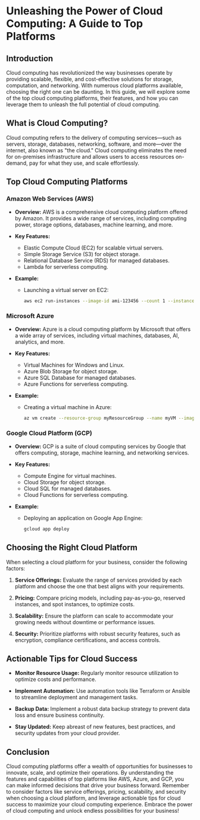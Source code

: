 # Unleashing the Power of Cloud Computing: A Guide to Top Platforms

## Introduction

Cloud computing has revolutionized the way businesses operate by providing scalable, flexible, and cost-effective solutions for storage, computation, and networking. With numerous cloud platforms available, choosing the right one can be daunting. In this guide, we will explore some of the top cloud computing platforms, their features, and how you can leverage them to unleash the full potential of cloud computing.

## What is Cloud Computing?

Cloud computing refers to the delivery of computing services—such as servers, storage, databases, networking, software, and more—over the internet, also known as "the cloud." Cloud computing eliminates the need for on-premises infrastructure and allows users to access resources on-demand, pay for what they use, and scale effortlessly.

## Top Cloud Computing Platforms

### Amazon Web Services (AWS)

- **Overview:** AWS is a comprehensive cloud computing platform offered by Amazon. It provides a wide range of services, including computing power, storage options, databases, machine learning, and more.
  
- **Key Features:**
  - Elastic Compute Cloud (EC2) for scalable virtual servers.
  - Simple Storage Service (S3) for object storage.
  - Relational Database Service (RDS) for managed databases.
  - Lambda for serverless computing.
  
- **Example:**
  - Launching a virtual server on EC2:
    ```bash
    aws ec2 run-instances --image-id ami-123456 --count 1 --instance-type t2.micro
    ```

### Microsoft Azure

- **Overview:** Azure is a cloud computing platform by Microsoft that offers a wide array of services, including virtual machines, databases, AI, analytics, and more.
  
- **Key Features:**
  - Virtual Machines for Windows and Linux.
  - Azure Blob Storage for object storage.
  - Azure SQL Database for managed databases.
  - Azure Functions for serverless computing.
  
- **Example:**
  - Creating a virtual machine in Azure:
    ```bash
    az vm create --resource-group myResourceGroup --name myVM --image UbuntuLTS --admin-username azureuser
    ```

### Google Cloud Platform (GCP)

- **Overview:** GCP is a suite of cloud computing services by Google that offers computing, storage, machine learning, and networking services.
  
- **Key Features:**
  - Compute Engine for virtual machines.
  - Cloud Storage for object storage.
  - Cloud SQL for managed databases.
  - Cloud Functions for serverless computing.
  
- **Example:**
  - Deploying an application on Google App Engine:
    ```bash
    gcloud app deploy
    ```

## Choosing the Right Cloud Platform

When selecting a cloud platform for your business, consider the following factors:

1. **Service Offerings:** Evaluate the range of services provided by each platform and choose the one that best aligns with your requirements.
  
2. **Pricing:** Compare pricing models, including pay-as-you-go, reserved instances, and spot instances, to optimize costs.
  
3. **Scalability:** Ensure the platform can scale to accommodate your growing needs without downtime or performance issues.

4. **Security:** Prioritize platforms with robust security features, such as encryption, compliance certifications, and access controls.

## Actionable Tips for Cloud Success

- **Monitor Resource Usage:** Regularly monitor resource utilization to optimize costs and performance.
  
- **Implement Automation:** Use automation tools like Terraform or Ansible to streamline deployment and management tasks.
  
- **Backup Data:** Implement a robust data backup strategy to prevent data loss and ensure business continuity.
  
- **Stay Updated:** Keep abreast of new features, best practices, and security updates from your cloud provider.

## Conclusion

Cloud computing platforms offer a wealth of opportunities for businesses to innovate, scale, and optimize their operations. By understanding the features and capabilities of top platforms like AWS, Azure, and GCP, you can make informed decisions that drive your business forward. Remember to consider factors like service offerings, pricing, scalability, and security when choosing a cloud platform, and leverage actionable tips for cloud success to maximize your cloud computing experience. Embrace the power of cloud computing and unlock endless possibilities for your business!
